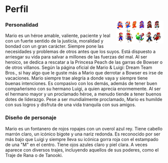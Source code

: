 # Perfil

<p>
  <img src="img/evomario.jpg" align = "right"  width="150"/>
</p>

### Personalidad

Mario es un héroe amable, valiente, paciente y leal con un fuerte sentido de la justicia, moralidad y bondad con un gran carácter. 
Siempre pone las necesidades y problemas de otros antes que los suyos. 
Está dispuesto a arriesgar su vida para salvar a millones de las fuerzas del mal. 
Al ser heroico, se dedica a rescatar a la Princesa Peach de las garras de Bowser o de otros villanos. 
Según la página oficial de Mario & Luigi: Dream Team Bros., si hay algo que le guste más a Mario que derrotar a Bowser es irse de vacaciones. 
Mario siempre trae alegría a donde vaya y siempre tiene buenas intenciones. Es compasivo con los demás, además de tener buen compañerismo con su hermano Luigi, 
a quien aprecia enormemente. Al ser el hermano mayor y un proclamado héroe, a menudo tiende a tener buenos dotes de liderazgo. Pese a ser mundialmente proclamado,
 Mario es humilde con sus logros y disfruta de una vida tranquila con sus amigos.

### Diseño de personaje

Mario es un fontanero de rojos ropajes con un overol azul rey. 
Tiene cabello marrón claro, un icónico bigote y una nariz redonda. 
Es reconocido por ser más bajo que Luigi y siempre lleva su icónica gorra roja con el estampado de una "M" en el centro. Tiene ojos azules claro y piel clara.
A veces aparece con diversos trajes, incluyendo aquellos de sus poderes, como el Traje de Rana o de Tanooki.